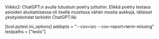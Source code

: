 Viikko2:
ChatGPT:n avulla tutustuin poetry juttuihin. Elikkä poetry testaus asioiden alustamisessa oli itsellä muistissa vähän mustia aukkoja, tällaiset yksityiskohdat tarkistin ChatGPT:llä:

[tool.pytest.ini_options]
addopts = "--cov=src --cov-report=term-missing"
testpaths = ["tests"]